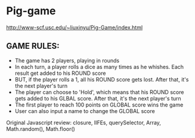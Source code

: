 # Pig-game
http://www-scf.usc.edu/~liuxinyu/Pig-Game/index.html

## GAME RULES:

- The game has 2 players, playing in rounds
- In each turn, a player rolls a dice as many times as he whishes. Each result get added to his ROUND score
- BUT, if the player rolls a 1, all his ROUND score gets lost. After that, it's the next player's turn
- The player can choose to 'Hold', which means that his ROUND score gets added to his GLBAL score. After that, it's the next player's turn
- The first player to reach 100 points on GLOBAL score wins the game
- User can also input a name to change the GLOBAL score

Original Javascript review:
  closure, IIFEs, querySelector, Array, Math.random(), Math.floor()
